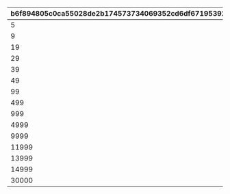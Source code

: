 |b6f894805c0ca55028de2b174573734069352cd6df671953920744c72dd8b69e|804de7e885c490a755f980b931ef86bf0d8587c3495e3e7197f0a697a7a3710f|9fbff0858fca3bc0c4cf65e7b58d561eef7183ac0ef8f83ab0815fcb6fe3e195|75518ac4e9a89a184692cab884df7295702b5548e2e64789fa315baf10850f4b|e64409e2b1d4fe78ef6f0591038b4cf3bf56bb8d9e2ed6e95e52701cf7556075|754aeecafc5d99e682a5c32cd158a07ed3db93500b27af00b0f982e4f7efe9be|04bc3b74437c181971bc8c65e573c932039e4bd54fd09fe1e3e231101f5de859|bf9a4fe0582ec7a977b939a2ddfa519a33adbb8cbbfabcc74ff05f967adde497|006c464231282c5c8ed51ebfb651933b59c05638c58e8768aca60ab435202e4a|fd7aadd511cc8dddcd3b64d556453ad9186abf84032eb0036f3c7003cb8923d8|6a6198ed4e6b610f712338d7bb92c8184a93c125515771ca0c039b07fae7ec4c|85ac3e51409ff2e1011ad16101c54b77f858d58649eed23e833c31e3c3665fe8|7f0c30992b87d0c849b2f13a86fb81122bf6c79272e3f4e95ac5646549d5931f|903188cb11cc1a6604a6b460f8cba578e5f1a61bfcb2738d01b25f23546b8f0c|11f5ef47ddd3785bbcdb8b30105c7d07170dd08b0d6ce081ec1e9ab7e6833dc1|240ecf189f4fee21d56ebdab13177c3191b38614b6cf0feb7b269c83e78f11de|8b4803c3744dd56ed659e874fb1e5b3894c3ad71c70368dd4ad357d356c9cb87|61cb568ed4292b6255ac26c7fdf43ac0ab95be5289099163b16390683771acc4|
| --- | --- | --- | --- | --- | --- | --- | --- | --- | --- | --- | --- | --- | --- | --- | --- | --- | --- |
|5|0|2|20|150|1|91002|150000|94002|20003|22003|2|8|1|0|5|12|0|
|9|0|2|15|145|6|91002|100000|94002|20003|22003|2|8|2|0|2|12|0|
|19|0|2|11|140|10|91002|80000|94002|20003|22002|2|8|3|0|5|12|0|
|29|0|2|10|130|20|91002|80000|94002|20003|22002|2|8|4|0|5|12|0|
|39|0|2|9|120|30|91002|70000|94002|20003|22002|2|8|5|0|4|12|0|
|49|0|2|8|110|40|91002|70000|94002|20003|22002|2|8|6|0|4|12|0|
|99|0|2|7|100|50|91002|60000|94002|20003|22002|2|8|7|0|3|12|0|
|499|0|2|2|80|100|91002|40000|94002|20003|22002|2|8|8|0|2|12|0|
|999|0|2|7|50|500|91002|20000|94002|20002|22002|2|8|9|0|1|12|0|
|4999|0|2|4|20|1000|91002|16000|94002|20002|22001|2|8|10|0|3|12|0|
|9999|0|2|3|15|5000|91002|9000|94002|20002|22001|2|8|11|0|2|12|0|
|11999|0|2|8|10|10000|91002|4000|94002|20001|22001|2|8|12|0|1|12|0|
|13999|0|2|7|5|12000|91002|3000|94002|20001|22001|2|8|13|0|1|12|0|
|14999|0|2|6|4|14000|91002|2000|94002|20001|22001|2|8|14|0|1|12|0|
|30000|0|2|5|3|15000|91002|1800|94002|20001|22001|2|8|15|0|1|12|0|